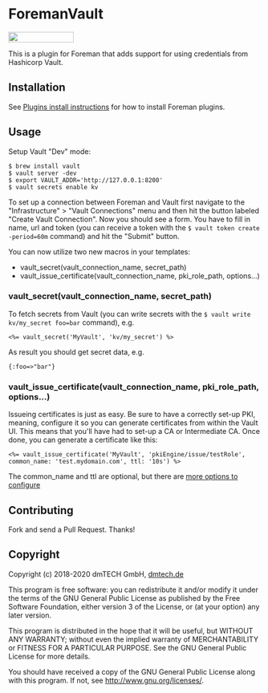 # ForemanVault

[<img src="https://opensourcelogos.aws.dmtech.cloud/dmTECH_opensource_logo.svg" height="21" width="130">](https://www.dmtech.de/)

This is a plugin for Foreman that adds support for using credentials from Hashicorp Vault.

## Installation

See [Plugins install instructions](https://theforeman.org/plugins/) for how to install Foreman plugins.

## Usage

Setup Vault "Dev" mode:

```
$ brew install vault
$ vault server -dev
$ export VAULT_ADDR='http://127.0.0.1:8200'
$ vault secrets enable kv
```

To set up a connection between Foreman and Vault first navigate to the "Infrastructure" > "Vault Connections" menu and then hit the button labeled "Create Vault Connection". Now you should see a form. You have to fill in name, url and token (you can receive a token with the `$ vault token create -period=60m` command) and hit the "Submit" button.

You can now utilize two new macros in your templates:
 - vault_secret(vault_connection_name, secret_path)
 - vault_issue_certificate(vault_connection_name, pki_role_path, options...)

### vault_secret(vault_connection_name, secret_path)
To fetch secrets from Vault (you can write secrets with the `$ vault write kv/my_secret foo=bar` command), e.g.

```
<%= vault_secret('MyVault', 'kv/my_secret') %>
```

As result you should get secret data, e.g.

```
{:foo=>"bar"}
```

### vault_issue_certificate(vault_connection_name, pki_role_path, options...)
Issueing certificates is just as easy. Be sure to have a correctly set-up PKI, meaning, configure it so you can generate certificates from within the Vault UI. This means that you'll have had to set-up a CA or Intermediate CA. Once done, you can generate a certificate like this:


```
<%= vault_issue_certificate('MyVault', 'pkiEngine/issue/testRole', common_name: 'test.mydomain.com', ttl: '10s') %>
```

The common_name and ttl are optional, but there are [more options to configure](https://www.vaultproject.io/api/secret/pki/index.html#generate-certificate)

## Contributing

Fork and send a Pull Request. Thanks!

## Copyright

Copyright (c) 2018-2020 dmTECH GmbH, [dmtech.de](https://www.dmtech.de/)

This program is free software: you can redistribute it and/or modify
it under the terms of the GNU General Public License as published by
the Free Software Foundation, either version 3 of the License, or
(at your option) any later version.

This program is distributed in the hope that it will be useful,
but WITHOUT ANY WARRANTY; without even the implied warranty of
MERCHANTABILITY or FITNESS FOR A PARTICULAR PURPOSE.  See the
GNU General Public License for more details.

You should have received a copy of the GNU General Public License
along with this program.  If not, see <http://www.gnu.org/licenses/>.